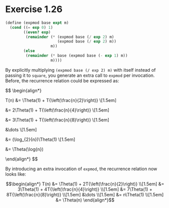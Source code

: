 # Exercise 1.26

```scm
(define (expmod base expt m)
  (cond ((= exp 0) 1)
        ((even? exp)
         (remainder (* (expmod base (/ exp 2) m)
                       (expmod base (/ exp 2) m))
                    m))
        (else
         (remainder (* base (expmod base (- exp 1) m))
                    m))))
```

By explicitly multiplying `(expmod base (/ exp 2) m)` with itself instead of passing it to `square`, you generate an
extra call to `expmod` per invocation. Before, the recurrence relation could be expressed as:

$$
\begin{align*}

T(n) &= \Theta(1) + T{\left(\frac{n}{2}\right)} \\[1.5em]

&= 2\Theta(1) + T{\left(\frac{n}{4}\right)} \\[1.5em]

&= 3\Theta(1) + T{\left(\frac{n}{8}\right)} \\[1.5em]

&\dots \\[1.5em]

&= (\log_{2}{n})\Theta(1) \\[1.5em]

&= \Theta(\log{n})

\end{align*}
$$

By introducing an extra invocation of `expmod`, the recurrence relation now looks like:

```math
\begin{align*}

T(n) &= \Theta(1) + 2T{\left(\frac{n}{2}\right)} \\[1.5em]

&= 3\Theta(1) + 4T{\left(\frac{n}{4}\right)} \\[1.5em]

&= 7\Theta(1) + 8T{\left(\frac{n}{8}\right)} \\[1.5em]

&\dots \\[1.5em]

&= n\Theta(1) \\[1.5em]

&= \Theta(n)

\end{align*}
```
